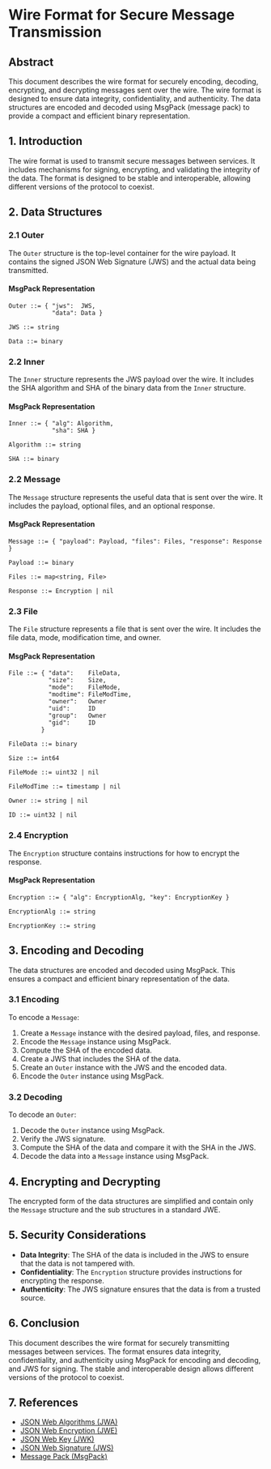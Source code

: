 # Wire Format for Secure Message Transmission

## Abstract

This document describes the wire format for securely encoding, decoding, encrypting,
and decrypting messages sent over the wire. The wire format is designed to ensure
data integrity, confidentiality, and authenticity. The data structures are encoded
and decoded using MsgPack (message pack) to provide a compact and efficient binary
representation.

## 1. Introduction

The wire format is used to transmit secure messages between services. It includes
mechanisms for signing, encrypting, and validating the integrity of the data. The
format is designed to be stable and interoperable, allowing different versions of
the protocol to coexist.

## 2. Data Structures

### 2.1 Outer

The `Outer` structure is the top-level container for the wire payload. It contains
the signed JSON Web Signature (JWS) and the actual data being transmitted.

#### MsgPack Representation

```
Outer ::= { "jws":  JWS,
            "data": Data }

JWS ::= string

Data ::= binary
```

### 2.2 Inner

The `Inner` structure represents the JWS payload over the wire.  It includes the
SHA algorithm and SHA of the binary data from the `Inner` structure.

#### MsgPack Representation

```
Inner ::= { "alg": Algorithm,
            "sha": SHA }

Algorithm ::= string

SHA ::= binary
```

### 2.2 Message

The `Message` structure represents the useful data that is sent over the wire. It includes the payload, optional files, and an optional response.

#### MsgPack Representation

```
Message ::= { "payload": Payload, "files": Files, "response": Response }

Payload ::= binary

Files ::= map<string, File>

Response ::= Encryption | nil
```

### 2.3 File

The `File` structure represents a file that is sent over the wire. It includes the file data, mode, modification time, and owner.

#### MsgPack Representation

```
File ::= { "data":    FileData,
           "size":    Size,
           "mode":    FileMode,
           "modtime": FileModTime,
           "owner":   Owner
           "uid":     ID
           "group":   Owner
           "gid":     ID
         }

FileData ::= binary

Size ::= int64

FileMode ::= uint32 | nil

FileModTime ::= timestamp | nil

Owner ::= string | nil

ID ::= uint32 | nil
```

### 2.4 Encryption

The `Encryption` structure contains instructions for how to encrypt the response.

#### MsgPack Representation
```
Encryption ::= { "alg": EncryptionAlg, "key": EncryptionKey }

EncryptionAlg ::= string

EncryptionKey ::= string
```

## 3. Encoding and Decoding

The data structures are encoded and decoded using MsgPack. This ensures a
compact and efficient binary representation of the data.

### 3.1 Encoding

To encode a `Message`:

1. Create a `Message` instance with the desired payload, files, and response.
2. Encode the `Message` instance using MsgPack.
3. Compute the SHA of the encoded data.
4. Create a JWS that includes the SHA of the data.
5. Create an `Outer` instance with the JWS and the encoded data.
6. Encode the `Outer` instance using MsgPack.

### 3.2 Decoding

To decode an `Outer`:

1. Decode the `Outer` instance using MsgPack.
2. Verify the JWS signature.
3. Compute the SHA of the data and compare it with the SHA in the JWS.
4. Decode the data into a `Message` instance using MsgPack.

## 4. Encrypting and Decrypting

The encrypted form of the data structures are simplified and contain only the
`Message` structure and the sub structures in a standard JWE.

## 5. Security Considerations

- **Data Integrity**: The SHA of the data is included in the JWS to ensure that
    the data is not tampered with.
- **Confidentiality**: The `Encryption` structure provides instructions for
    encrypting the response.
- **Authenticity**: The JWS signature ensures that the data is from a trusted source.

## 6. Conclusion

This document describes the wire format for securely transmitting messages between
services. The format ensures data integrity, confidentiality, and authenticity
using MsgPack for encoding and decoding, and JWS for signing. The stable and
interoperable design allows different versions of the protocol to coexist.

## 7. References

- [JSON Web Algorithms (JWA)](https://tools.ietf.org/html/rfc7518)
- [JSON Web Encryption (JWE)](https://tools.ietf.org/html/rfc7516)
- [JSON Web Key (JWK)](https://tools.ietf.org/html/rfc7517)
- [JSON Web Signature (JWS)](https://tools.ietf.org/html/rfc7515)
- [Message Pack (MsgPack)](https://msgpack.org/)